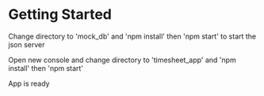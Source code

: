 # Getting Started

Change directory to 'mock_db' and 'npm install' then 'npm start' to start the json server

Open new console and change directory to 'timesheet_app' and 'npm install' then 'npm start'

App is ready
